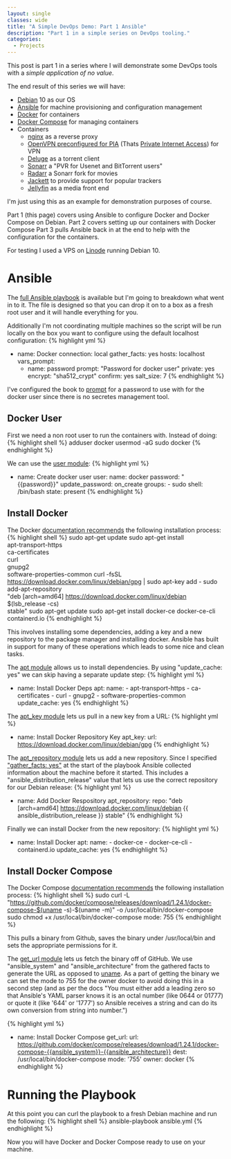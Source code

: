 ```yaml
---
layout: single
classes: wide
title: "A Simple DevOps Demo: Part 1 Ansible"
description: "Part 1 in a simple series on DevOps tooling."
categories:
  - Projects
---
```

This post is part 1 in a series where I will demonstrate some DevOps tools with a *simple application of no value*.

The end result of this series we will have:
  * [Debian](https://www.debian.org/) 10 as our OS
  * [Ansible](https://www.ansible.com/) for machine provisioning and configuration management
  * [Docker](https://www.docker.com/)  for containers
  * [Docker Compose](https://docs.docker.com/compose/) for managing containers
  * Containers
    * [nginx](https://hub.docker.com/_/nginx) as a reverse proxy
    * [OpenVPN preconfigured for PIA](https://hub.docker.com/r/qmcgaw/private-internet-access/) (Thats [Private Internet Access](https://www.privateinternetaccess.com/)) for VPN
    * [Deluge](https://hub.docker.com/r/linuxserver/deluge) as a torrent client
    * [Sonarr](https://hub.docker.com/r/linuxserver/sonarr/) a "PVR for Usenet and BitTorrent users"
    * [Radarr](https://hub.docker.com/r/linuxserver/radarr/) a Sonarr fork for movies
    * [Jackett](https://hub.docker.com/r/linuxserver/jackett/) to provide support for popular trackers
    * [Jellyfin](https://hub.docker.com/r/jellyfin/jellyfin/) as a media front end

I'm just using this as an example for demonstration purposes of course.

Part 1 (this page) covers using Ansible to configure Docker and Docker Compose on Debian.
Part 2 covers setting up our containers with Docker Compose
Part 3 pulls Ansible back in at the end to help with the configuration for the containers.

For testing I used a VPS on [Linode](https://www.linode.com/) running Debian 10.

# Ansible
The [full Ansible playbook](https://github.com/ciferkey/media/blob/master/ansible.yml) is available but I'm going to breakdown what went in to it. The file is designed so that you can drop it on to a box as a fresh root user and it will handle everything for you.

Additionally I'm not coordinating multiple machines so the script will be run locally on the box you want to configure using the default localhost configuration:
{% highlight yml %}
  - name: Docker
    connection: local
    gather_facts: yes
    hosts: localhost
    vars_prompt:
      - name: password
        prompt: "Password for docker user"
        private: yes
        encrypt: "sha512_crypt"
        confirm: yes
        salt_size: 7
{% endhighlight %}

I've configured the book to [prompt](https://docs.ansible.com/ansible/latest/user_guide/playbooks_prompts.html) for a password to use with for the docker user since there is no secretes management tool.


## Docker User
First we need a non root user to run the containers with. Instead of doing:
{% highlight shell %}
adduser docker
usermod -aG sudo docker
{% endhighlight %}

We can use the [user module](https://docs.ansible.com/ansible/latest/modules/user_module.html):
{% highlight yml %}
  - name: Create docker user
    user:
        name: docker
        password: "{{password}}"
        update_password: on_create
        groups:
            - sudo
        shell: /bin/bash
        state: present
{% endhighlight %}

## Install Docker

The Docker [documentation recommends](https://docs.docker.com/install/linux/docker-ce/debian/) the following installation process:
{% highlight shell %}
sudo apt-get update
sudo apt-get install \
    apt-transport-https \
    ca-certificates \
    curl \
    gnupg2 \
    software-properties-common
curl -fsSL https://download.docker.com/linux/debian/gpg | sudo apt-key add -
sudo add-apt-repository \
   "deb [arch=amd64] https://download.docker.com/linux/debian \
   $(lsb_release -cs) \
   stable"
sudo apt-get update
sudo apt-get install docker-ce docker-ce-cli containerd.io
{% endhighlight %}

This involves installing some dependencies, adding a key and a new repository to the package manager and installing docker. Ansible has built in support for many of these operations which leads to some nice and clean tasks.

The [apt module](https://docs.ansible.com/ansible/latest/modules/apt_module.html) allows us to install dependencies. By using "update_cache: yes" we can skip having a separate update step:
{% highlight yml %}
  - name: Install Docker Deps
    apt:
        name:
            - apt-transport-https
            - ca-certificates
            - curl
            - gnupg2
            - software-properties-common
        update_cache: yes
{% endhighlight %}

The [apt_key module](https://manpages.ubuntu.com/manpages/bionic/man8/apt-key.8.html) lets us pull in a new key from a URL:
{% highlight yml %}
  - name: Install Docker Repository Key
    apt_key:
        url: https://download.docker.com/linux/debian/gpg
{% endhighlight %}

The [apt_repository module](https://docs.ansible.com/ansible/latest/modules/apt_repository_module.html) lets us add a new repository. Since I specified ["gather_facts: yes"](https://docs.ansible.com/ansible/latest/modules/gather_facts_module.html) at the start of the playbook Ansible collected information about the machine before it started. This includes a "ansible_distribution_release" value that lets us use the correct repository for our Debian release:
{% highlight yml %}
- name: Add Docker Respository
apt_repository:
    repo: "deb [arch=amd64] https://download.docker.com/linux/debian {{ ansible_distribution_release }} stable"
{% endhighlight %}


Finally we can install Docker from the new repository:
{% highlight yml %}
- name: Install Docker
    apt:
        name:
            - docker-ce
            - docker-ce-cli
            - containerd.io
        update_cache: yes
{% endhighlight %}

## Install Docker Compose
The Docker Compose [documentation recommends](https://docs.docker.com/compose/install/) the following installation process:
{% highlight shell %}
sudo curl -L "https://github.com/docker/compose/releases/download/1.24.1/docker-compose-$(uname -s)-$(uname -m)" -o /usr/local/bin/docker-compose
sudo chmod +x /usr/local/bin/docker-compose
        mode: 755
{% endhighlight %}

This pulls a binary from Github, saves the binary under /usr/local/bin and sets the appropriate permissions for it.

The [get_url module](https://docs.ansible.com/ansible/latest/modules/get_url_module.html) lets us fetch the binary off of GitHub. We use "ansible_system" and "ansible_architecture" from the gathered facts to generate the URL as opposed to [uname](http://man7.org/linux/man-pages/man2/uname.2.html). As a part of getting the binary we can set the mode to 755 for the owner docker to avoid doing this in a second step (and as per the docs "You must either add a leading zero so that Ansible's YAML parser knows it is an octal number (like 0644 or 01777) or quote it (like '644' or '1777') so Ansible receives a string and can do its own conversion from string into number.")

{% highlight yml %}
  - name: Install Docker Compose
    get_url:
        url: https://github.com/docker/compose/releases/download/1.24.1/docker-compose-{{ansible_system}}-{{ansible_architecture}}
        dest: /usr/local/bin/docker-compose
        mode: '755'
        owner: docker
{% endhighlight %}

# Running the Playbook
At this point you can curl the playbook to a fresh Debian machine and run the following:
{% highlight shell %}
ansible-playbook ansible.yml
{% endhighlight %}

Now you will have Docker and Docker Compose ready to use on your machine.

